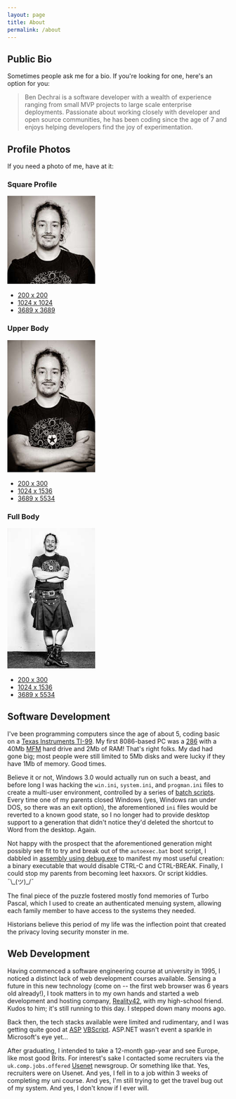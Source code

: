 ```yaml
---
layout: page
title: About
permalink: /about
---
```


## Public Bio

Sometimes people ask me for a bio. If you're looking for one, here's an option for you:

>Ben Dechrai is a software developer with a wealth of experience ranging from small MVP projects to large scale enterprise deployments. Passionate about working closely with developer and open source communities, he has been coding since the age of 7 and enjoys helping developers find the joy of experimentation.

## Profile Photos

If you need a photo of me, have at it:

### Square Profile

![Photo of Ben Dechrai](/images/profile_pics/bendechrai_square_200.jpg)
* [200 x 200](/images/profile_pics/bendechrai_square_200.jpg)
* [1024 x 1024](/images/profile_pics/bendechrai_square_1024.jpg)
* [3689 x 3689](/images/profile_pics/bendechrai_square_3689.jpg)

### Upper Body

![Photo of Ben Dechrai](/images/profile_pics/bendechrai_upperbody_200.jpg)
* [200 x 300](/images/profile_pics/bendechrai_upperbody_200.jpg)
* [1024 x 1536](/images/profile_pics/bendechrai_upperbody_1024.jpg)
* [3689 x 5534](/images/profile_pics/bendechrai_upperbody_3689.jpg)

### Full Body

![Photo of Ben Dechrai](/images/profile_pics/bendechrai_fullbody_200.jpg)
* [200 x 300](/images/profile_pics/bendechrai_fullbody_200.jpg)
* [1024 x 1536](/images/profile_pics/bendechrai_fullbody_1024.jpg)
* [3689 x 5534](/images/profile_pics/bendechrai_fullbody_3503.jpg)

## Software Development

I've been programming computers since the age of about 5, coding basic on a [Texas Instruments TI-99](https://en.wikipedia.org/wiki/Texas_Instruments_TI-99/4A). My first 8086-based PC was a [286](https://en.wikipedia.org/wiki/Intel_80286) with a 40Mb [MFM](https://en.wikipedia.org/wiki/Modified_frequency_modulation) hard drive and 2Mb of RAM! That's right folks. My dad had gone big; most people were still limited to 5Mb disks and were lucky if they have 1Mb of memory. Good times.

Believe it or not, Windows 3.0 would actually run on such a beast, and before long I was hacking the `win.ini`, `system.ini`, and `progman.ini` files to create a multi-user environment, controlled by a series of [batch scripts](https://en.wikipedia.org/wiki/Batch_file). Every time one of my parents closed Windows (yes, Windows ran under DOS, so there was an exit option), the aforementioned `ini` files would be reverted to a known good state, so I no longer had to provide desktop support to a generation that didn't notice they'd deleted the shortcut to Word from the desktop. Again.

Not happy with the prospect that the aforementioned generation might possibly see fit to try and break out of the `autoexec.bat` boot script, I dabbled in [assembly using debug.exe](http://www.intel-assembler.it/portale/5/Write-an-assembly-program-using-DEBUG/Write-an-assembly-program-using-DEBUG.asp) to manifest my most useful creation: a binary executable that would disable CTRL-C and CTRL-BREAK. Finally, I could stop my parents from becoming leet haxxors. Or script kiddies.  ¯\\\_(ツ)\_/¯

The final piece of the puzzle fostered mostly fond memories of Turbo Pascal, which I used to create an authenticated menuing system, allowing each family member to have access to the systems they needed.

Historians believe this period of my life was the inflection point that created the privacy loving security monster in me.

## Web Development

Having commenced a software engineering course at university in 1995, I noticed a distinct lack of web development courses available. Sensing a future in this new technology (come on -- the first web browser was 6 years old already!), I took matters in to my own hands and started a web development and hosting company, [Reality42](https://reality42.net/), with my high-school friend. Kudos to him; it's still running to this day. I stepped down many moons ago.

Back then, the tech stacks available were limited and rudimentary, and I was getting quite good at [ASP](https://en.wikipedia.org/wiki/Active_Server_Pages) [VBScript](https://en.wikipedia.org/wiki/VBScript). ASP.NET wasn't event a sparkle in Microsoft's eye yet...

After graduating, I intended to take a 12-month gap-year and see Europe, like most good Brits. For interest's sake I contacted some recruiters via the `uk.comp.jobs.offered` [Usenet](https://en.wikipedia.org/wiki/Usenet) newsgroup. Or something like that. Yes, recruiters were on Usenet. And yes, I fell in to a job within 3 weeks of completing my uni course. And yes, I'm still trying to get the travel bug out of my system. And yes, I don't know if I ever will.

